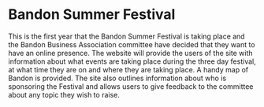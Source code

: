 # Bandon Summer Festival

This is the first year that the Bandon Summer Festival is taking place and the Bandon Business Association committee have decided that they want to have an online presence. The website will provide the users of the site with information about what events are taking place during the three day festival, at what time they are on and where they are taking place. A handy map of Bandon is provided. The site also outlines information about who is sponsoring the Festival and allows users to give feedback to the committee about any topic they wish to raise.  